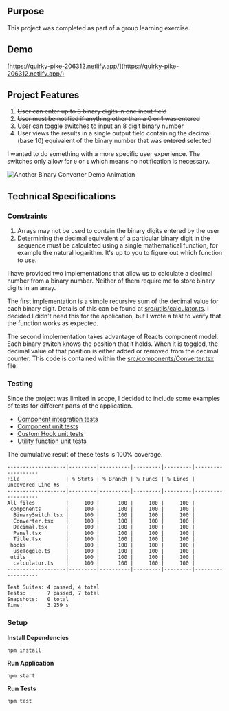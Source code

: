 ## Purpose

This project was completed as part of a group learning exercise.

## Demo

[https://quirky-pike-206312.netlify.app/](https://quirky-pike-206312.netlify.app/)

## Project Features

1.  ~~User can enter up to 8 binary digits in one input field~~
2.  ~~User must be notified if anything other than a 0 or 1 was entered~~
3.  User can toggle switches to input an 8 digit binary number
4.  User views the results in a single output field containing the decimal (base 10) equivalent of the binary number that was ~~entered~~ selected

I wanted to do something with a more specific user experience. The switches only allow for `0` or `1` which means no notification is necessary.

![Another Binary Converter Demo Animation](https://user-images.githubusercontent.com/14803/140261994-1df9ccfd-d846-462c-8189-6e7efc84e573.gif)

## Technical Specifications

### Constraints

1. Arrays may not be used to contain the binary digits entered by the user
2. Determining the decimal equivalent of a particular binary digit in the sequence must be calculated using a single mathematical function, for example the natural logarithm. It's up to you to figure out which function to use.

I have provided two implementations that allow us to calculate a decimal number from a binary number. Neither of them require me to store binary digits in an array.

The first implementation is a simple recursive sum of the decimal value for each binary digit. Details of this can be found at [src/utils/calculator.ts](src/utils/calculator.ts). I decided I didn't need this for the application, but I wrote a test to verify that the function works as expected.

The second implementation takes advantage of Reacts component model. Each binary switch knows the position that it holds. When it is toggled, the decimal value of that position is either added or removed from the decimal counter. This code is contained within the [src/components/Converter.tsx](src/components/Converter.tsx) file.

### Testing

Since the project was limited in scope, I decided to include some examples of tests for different parts of the application.

- [Component integration tests](src/components/__tests__/Converter.test.tsx)
- [Component unit tests](src/components/__tests__/Panel.test.tsx)
- [Custom Hook unit tests](src/hooks/__tests__/useToggle.test.ts)
- [Utility function unit tests](src/utils/__tests__/calculator.test.ts)

The cumulative result of these tests is 100% coverage.

```
-------------------|---------|----------|---------|---------|-------------------
File               | % Stmts | % Branch | % Funcs | % Lines | Uncovered Line #s
-------------------|---------|----------|---------|---------|-------------------
All files          |     100 |      100 |     100 |     100 |
 components        |     100 |      100 |     100 |     100 |
  BinarySwitch.tsx |     100 |      100 |     100 |     100 |
  Converter.tsx    |     100 |      100 |     100 |     100 |
  Decimal.tsx      |     100 |      100 |     100 |     100 |
  Panel.tsx        |     100 |      100 |     100 |     100 |
  Title.tsx        |     100 |      100 |     100 |     100 |
 hooks             |     100 |      100 |     100 |     100 |
  useToggle.ts     |     100 |      100 |     100 |     100 |
 utils             |     100 |      100 |     100 |     100 |
  calculator.ts    |     100 |      100 |     100 |     100 |
-------------------|---------|----------|---------|---------|-------------------

Test Suites: 4 passed, 4 total
Tests:       7 passed, 7 total
Snapshots:   0 total
Time:        3.259 s
```

### Setup

**Install Dependencies**

`npm install`

**Run Application**

`npm start`

**Run Tests**

`npm test`
